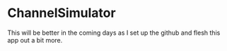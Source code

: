 # ChannelSimulator
This will be better in the coming days as I set up the github and flesh this app out a bit more.

